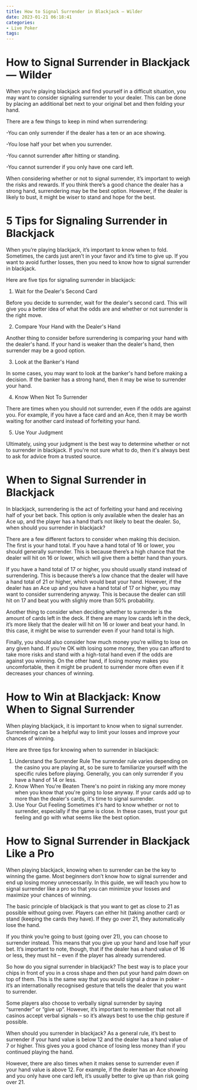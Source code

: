 ```yaml
---
title: How to Signal Surrender in Blackjack — Wilder
date: 2023-01-21 06:18:41
categories:
- Live Poker
tags:
---
```



#  How to Signal Surrender in Blackjack — Wilder

When you’re playing blackjack and find yourself in a difficult situation, you may want to consider signaling surrender to your dealer. This can be done by placing an additional bet next to your original bet and then folding your hand.

There are a few things to keep in mind when surrendering:

-You can only surrender if the dealer has a ten or an ace showing.

-You lose half your bet when you surrender.

-You cannot surrender after hitting or standing.

-You cannot surrender if you only have one card left.

When considering whether or not to signal surrender, it’s important to weigh the risks and rewards. If you think there’s a good chance the dealer has a strong hand, surrendering may be the best option. However, if the dealer is likely to bust, it might be wiser to stand and hope for the best.

#  5 Tips for Signaling Surrender in Blackjack

When you’re playing blackjack, it’s important to know when to fold. Sometimes, the cards just aren’t in your favor and it’s time to give up. If you want to avoid further losses, then you need to know how to signal surrender in blackjack.

Here are five tips for signaling surrender in blackjack:

1. Wait for the Dealer's Second Card

Before you decide to surrender, wait for the dealer's second card. This will give you a better idea of what the odds are and whether or not surrender is the right move.

2. Compare Your Hand with the Dealer's Hand

Another thing to consider before surrendering is comparing your hand with the dealer's hand. If your hand is weaker than the dealer's hand, then surrender may be a good option.

3. Look at the Banker's Hand

In some cases, you may want to look at the banker's hand before making a decision. If the banker has a strong hand, then it may be wise to surrender your hand.

4. Know When Not To Surrender

There are times when you should not surrender, even if the odds are against you. For example, if you have a face card and an Ace, then it may be worth waiting for another card instead of forfeiting your hand.

5. Use Your Judgment

Ultimately, using your judgment is the best way to determine whether or not to surrender in blackjack. If you're not sure what to do, then it's always best to ask for advice from a trusted source.

#  When to Signal Surrender in Blackjack

In blackjack, surrendering is the act of forfeiting your hand and receiving half of your bet back. This option is only available when the dealer has an Ace up, and the player has a hand that’s not likely to beat the dealer. So, when should you surrender in blackjack?

There are a few different factors to consider when making this decision. The first is your hand total. If you have a hand total of 16 or lower, you should generally surrender. This is because there’s a high chance that the dealer will hit on 16 or lower, which will give them a better hand than yours.

If you have a hand total of 17 or higher, you should usually stand instead of surrendering. This is because there’s a low chance that the dealer will have a hand total of 21 or higher, which would beat your hand. However, if the dealer has an Ace up and you have a hand total of 17 or higher, you may want to consider surrendering anyway. This is because the dealer can still hit on 17 and beat you with slighly more than 50% probability.

Another thing to consider when deciding whether to surrender is the amount of cards left in the deck. If there are many low cards left in the deck, it’s more likely that the dealer will hit on 16 or lower and beat your hand. In this case, it might be wise to surrender even if your hand total is high.

Finally, you should also consider how much money you’re willing to lose on any given hand. If you’re OK with losing some money, then you can afford to take more risks and stand with a high-total hand even if the odds are against you winning. On the other hand, if losing money makes you uncomfortable, then it might be prudent to surrender more often even if it decreases your chances of winning.

#  How to Win at Blackjack: Know When to Signal Surrender 

When playing blackjack, it is important to know when to signal surrender. Surrendering can be a helpful way to limit your losses and improve your chances of winning.

Here are three tips for knowing when to surrender in blackjack: 

1. Understand the Surrender Rule 
The surrender rule varies depending on the casino you are playing at, so be sure to familiarize yourself with the specific rules before playing. Generally, you can only surrender if you have a hand of 14 or less. 
2. Know When You're Beaten 
There's no point in risking any more money when you know that you're going to lose anyway. If your cards add up to more than the dealer's cards, it's time to signal surrender. 
3. Use Your Gut Feeling 
Sometimes it's hard to know whether or not to surrender, especially if the game is close. In these cases, trust your gut feeling and go with what seems like the best option.

#  How to Signal Surrender in Blackjack Like a Pro

When playing blackjack, knowing when to surrender can be the key to winning the game. Most beginners don’t know how to signal surrender and end up losing money unnecessarily. In this guide, we will teach you how to signal surrender like a pro so that you can minimize your losses and maximize your chances of winning.

The basic principle of blackjack is that you want to get as close to 21 as possible without going over. Players can either hit (taking another card) or stand (keeping the cards they have). If they go over 21, they automatically lose the hand.

If you think you’re going to bust (going over 21), you can choose to surrender instead. This means that you give up your hand and lose half your bet. It’s important to note, though, that if the dealer has a hand value of 16 or less, they must hit – even if the player has already surrendered.

So how do you signal surrender in blackjack? The best way is to place your chips in front of you in a cross shape and then put your hand palm down on top of them. This is the same way that you would signal a draw in poker – it’s an internationally recognised gesture that tells the dealer that you want to surrender.

Some players also choose to verbally signal surrender by saying “surrender” or “give up”. However, it’s important to remember that not all casinos accept verbal signals – so it’s always best to use the chip gesture if possible.

When should you surrender in blackjack? As a general rule, it’s best to surrender if your hand value is below 12 and the dealer has a hand value of 7 or higher. This gives you a good chance of losing less money than if you continued playing the hand.

However, there are also times when it makes sense to surrender even if your hand value is above 12. For example, if the dealer has an Ace showing and you only have one card left, it’s usually better to give up than risk going over 21.